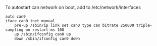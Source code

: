 
To autostart can network on boot, add to /etc/network/interfaces
````
auto can0
iface can0 inet manual
    pre-up /sbin/ip link set can0 type can bitrate 250000 triple-sampling on restart-ms 100
    up /sbin/ifconfig can0 up
    down /sbin/ifconfig can0 down
````

